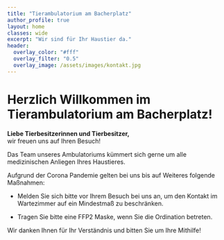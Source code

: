 ```yaml
---
title: "Tierambulatorium am Bacherplatz"
author_profile: true
layout: home
classes: wide
excerpt: "Wir sind für Ihr Haustier da."
header:
  overlay_color: "#fff"
  overlay_filter: "0.5"
  overlay_image: /assets/images/kontakt.jpg
---
```


# Herzlich Willkommen im Tierambulatorium am Bacherplatz!

**Liebe Tierbesitzerinnen und Tierbesitzer,**  
wir freuen uns auf Ihren Besuch!

Das Team unseres Ambulatoriums kümmert sich gerne um alle medizinischen Anliegen Ihres Haustieres. 

Aufgrund der Corona Pandemie gelten bei uns bis auf Weiteres folgende Maßnahmen:

- Melden Sie sich bitte vor Ihrem Besuch bei uns an, um den Kontakt im Wartezimmer auf ein Mindestmaß zu beschränken.

- Tragen Sie bitte eine FFP2 Maske, wenn Sie die Ordination betreten.

Wir danken Ihnen für Ihr Verständnis und bitten Sie um Ihre Mithilfe!

